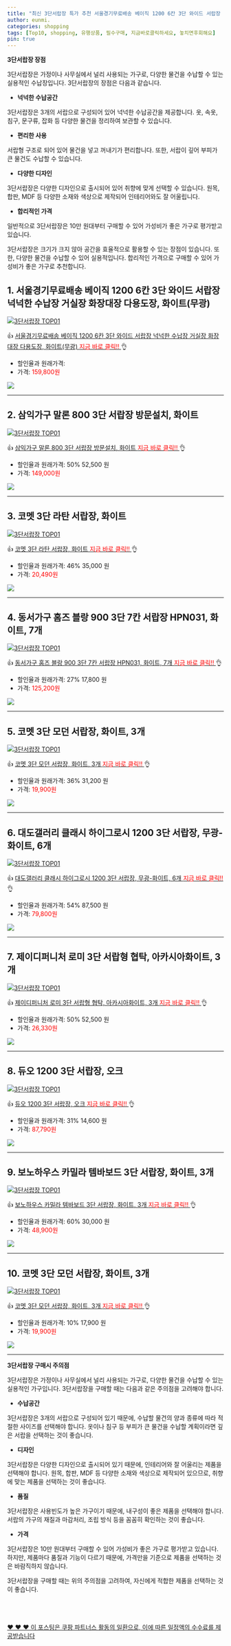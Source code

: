 ```yaml
---
title: "최신 3단서랍장 특가 추천 서울경기무료배송 베이직 1200 6칸 3단 와이드 서랍장 넉넉한 수납장 거실장 화장대장 다용도장, 화이트(무광) 비교 장점"
author: eunmi.
categories: shopping
tags: [Top10, shopping, 유행상품, 필수구매, 지금바로클릭하세요, 놓치면후회해요]
pin: true
---
```

**3단서랍장 장점**

3단서랍장은 가정이나 사무실에서 널리 사용되는 가구로, 다양한 물건을 수납할 수 있는 실용적인 수납장입니다. 3단서랍장의 장점은 다음과 같습니다.

* **넉넉한 수납공간**

3단서랍장은 3개의 서랍으로 구성되어 있어 넉넉한 수납공간을 제공합니다. 옷, 속옷, 침구, 문구류, 잡화 등 다양한 물건을 정리하여 보관할 수 있습니다.

* **편리한 사용**

서랍형 구조로 되어 있어 물건을 넣고 꺼내기가 편리합니다. 또한, 서랍이 깊어 부피가 큰 물건도 수납할 수 있습니다.

* **다양한 디자인**

3단서랍장은 다양한 디자인으로 출시되어 있어 취향에 맞게 선택할 수 있습니다. 원목, 합판, MDF 등 다양한 소재와 색상으로 제작되어 인테리어와도 잘 어울립니다.

* **합리적인 가격**

일반적으로 3단서랍장은 10만 원대부터 구매할 수 있어 가성비가 좋은 가구로 평가받고 있습니다.

3단서랍장은 크기가 크지 않아 공간을 효율적으로 활용할 수 있는 장점이 있습니다. 또한, 다양한 물건을 수납할 수 있어 실용적입니다. 합리적인 가격으로 구매할 수 있어 가성비가 좋은 가구로 추천합니다.

   

## 1. 서울경기무료배송 베이직 1200 6칸 3단 와이드 서랍장 넉넉한 수납장 거실장 화장대장 다용도장, 화이트(무광)

[![3단서랍장 TOP01](https://thumbnail6.coupangcdn.com/thumbnails/remote/230x230ex/image/vendor_inventory/ca7c/166929ed76ec36945ec1d4f187bb7f22997582910a09466b8f6c7f825323.jpg)](https://link.coupang.com/re/AFFSDP?lptag=AF3617701&subid=GithubCoopas&pageKey=7613455553&traceid=V0-153&itemId=20169280603&vendorItemId=73429562411)


👍 [서울경기무료배송 베이직 1200 6칸 3단 와이드 서랍장 넉넉한 수납장 거실장 화장대장 다용도장, 화이트(무광) <font color=red> 지금 바로 클릭!! </font> ](https://link.coupang.com/re/AFFSDP?lptag=AF3617701&subid=GithubCoopas&pageKey=7613455553&traceid=V0-153&itemId=20169280603&vendorItemId=73429562411) 👌 


- 할인율과 원래가격: 
- 가격: <span style='color:red'>159,800원</span>

[![](/discount_price.png)](https://link.coupang.com/re/AFFSDP?lptag=AF3617701&subid=GithubCoopas&pageKey=7613455553&traceid=V0-153&itemId=20169280603&vendorItemId=73429562411)

---


   

## 2. 삼익가구 말론 800 3단 서랍장 방문설치, 화이트

[![3단서랍장 TOP01](https://thumbnail7.coupangcdn.com/thumbnails/remote/230x230ex/image/rs_quotation_api/zokw6jev/7e61ffc276524c8e9055c347cb251f73.jpg)](https://link.coupang.com/re/AFFSDP?lptag=AF3617701&subid=GithubCoopas&pageKey=6557525151&traceid=V0-153&itemId=14665210982&vendorItemId=81906328816)


👍 [삼익가구 말론 800 3단 서랍장 방문설치, 화이트 <font color=red> 지금 바로 클릭!! </font> ](https://link.coupang.com/re/AFFSDP?lptag=AF3617701&subid=GithubCoopas&pageKey=6557525151&traceid=V0-153&itemId=14665210982&vendorItemId=81906328816) 👌 


- 할인율과 원래가격: 50%  52,500   원
- 가격: <span style='color:red'>149,000원</span>

[![](/discount_price.png)](https://link.coupang.com/re/AFFSDP?lptag=AF3617701&subid=GithubCoopas&pageKey=6557525151&traceid=V0-153&itemId=14665210982&vendorItemId=81906328816)

---


   

## 3. 코멧 3단 라탄 서랍장, 화이트

[![3단서랍장 TOP01](https://thumbnail6.coupangcdn.com/thumbnails/remote/230x230ex/image/retail/images/1126961305171484-ebc414ec-58f8-4204-82b9-0490bdc7d742.jpg)](https://link.coupang.com/re/AFFSDP?lptag=AF3617701&subid=GithubCoopas&pageKey=4842902166&traceid=V0-153&itemId=6260885979&vendorItemId=73556554619)


👍 [코멧 3단 라탄 서랍장, 화이트 <font color=red> 지금 바로 클릭!! </font> ](https://link.coupang.com/re/AFFSDP?lptag=AF3617701&subid=GithubCoopas&pageKey=4842902166&traceid=V0-153&itemId=6260885979&vendorItemId=73556554619) 👌 


- 할인율과 원래가격: 46%  35,000   원
- 가격: <span style='color:red'>20,490원</span>

[![](/discount_price.png)](https://link.coupang.com/re/AFFSDP?lptag=AF3617701&subid=GithubCoopas&pageKey=4842902166&traceid=V0-153&itemId=6260885979&vendorItemId=73556554619)

---


   

## 4. 동서가구 홈즈 블랑 900 3단 7칸 서랍장 HPN031, 화이트, 7개

[![3단서랍장 TOP01](https://thumbnail7.coupangcdn.com/thumbnails/remote/230x230ex/image/vendor_inventory/3055/dd78830637889f5dad254382c5899e63678fbbf8a59c0e12905b7509e37c.jpg)](https://link.coupang.com/re/AFFSDP?lptag=AF3617701&subid=GithubCoopas&pageKey=7110733627&traceid=V0-153&itemId=17774837279&vendorItemId=84969772952)


👍 [동서가구 홈즈 블랑 900 3단 7칸 서랍장 HPN031, 화이트, 7개 <font color=red> 지금 바로 클릭!! </font> ](https://link.coupang.com/re/AFFSDP?lptag=AF3617701&subid=GithubCoopas&pageKey=7110733627&traceid=V0-153&itemId=17774837279&vendorItemId=84969772952) 👌 


- 할인율과 원래가격: 27%  17,800   원
- 가격: <span style='color:red'>125,200원</span>

[![](/discount_price.png)](https://link.coupang.com/re/AFFSDP?lptag=AF3617701&subid=GithubCoopas&pageKey=7110733627&traceid=V0-153&itemId=17774837279&vendorItemId=84969772952)

---


   

## 5. 코멧 3단 모던 서랍장, 화이트, 3개

[![3단서랍장 TOP01](https://thumbnail6.coupangcdn.com/thumbnails/remote/230x230ex/image/retail/images/5891832189840099-58948213-a40e-4708-8e80-8847af4f0dc7.jpg)](https://link.coupang.com/re/AFFSDP?lptag=AF3617701&subid=GithubCoopas&pageKey=7456434826&traceid=V0-153&itemId=19424616723&vendorItemId=86536001868)


👍 [코멧 3단 모던 서랍장, 화이트, 3개 <font color=red> 지금 바로 클릭!! </font> ](https://link.coupang.com/re/AFFSDP?lptag=AF3617701&subid=GithubCoopas&pageKey=7456434826&traceid=V0-153&itemId=19424616723&vendorItemId=86536001868) 👌 


- 할인율과 원래가격: 36%  31,200   원
- 가격: <span style='color:red'>19,900원</span>

[![](/discount_price.png)](https://link.coupang.com/re/AFFSDP?lptag=AF3617701&subid=GithubCoopas&pageKey=7456434826&traceid=V0-153&itemId=19424616723&vendorItemId=86536001868)

---


   

## 6. 대도갤러리 클래시 하이그로시 1200 3단 서랍장, 무광-화이트, 6개

[![3단서랍장 TOP01](https://thumbnail9.coupangcdn.com/thumbnails/remote/230x230ex/image/vendor_inventory/ac63/f97200c4e10a2761ebc57d4dc430031fedd4d5413b555b3c2e46a9905b0e.jpg)](https://link.coupang.com/re/AFFSDP?lptag=AF3617701&subid=GithubCoopas&pageKey=1305059174&traceid=V0-153&itemId=20215763893&vendorItemId=70316504323)


👍 [대도갤러리 클래시 하이그로시 1200 3단 서랍장, 무광-화이트, 6개 <font color=red> 지금 바로 클릭!! </font> ](https://link.coupang.com/re/AFFSDP?lptag=AF3617701&subid=GithubCoopas&pageKey=1305059174&traceid=V0-153&itemId=20215763893&vendorItemId=70316504323) 👌 


- 할인율과 원래가격: 54%  87,500   원
- 가격: <span style='color:red'>79,800원</span>

[![](/discount_price.png)](https://link.coupang.com/re/AFFSDP?lptag=AF3617701&subid=GithubCoopas&pageKey=1305059174&traceid=V0-153&itemId=20215763893&vendorItemId=70316504323)

---


   

## 7. 제이디퍼니처 로미 3단 서랍형 협탁, 아카시아화이트, 3개

[![3단서랍장 TOP01](https://thumbnail7.coupangcdn.com/thumbnails/remote/230x230ex/image/retail/images/3669925870462252-46d140a3-e3e7-43db-8380-2a47f9ba312f.jpg)](https://link.coupang.com/re/AFFSDP?lptag=AF3617701&subid=GithubCoopas&pageKey=24070995&traceid=V0-153&itemId=6498577&vendorItemId=3008471583)


👍 [제이디퍼니처 로미 3단 서랍형 협탁, 아카시아화이트, 3개 <font color=red> 지금 바로 클릭!! </font> ](https://link.coupang.com/re/AFFSDP?lptag=AF3617701&subid=GithubCoopas&pageKey=24070995&traceid=V0-153&itemId=6498577&vendorItemId=3008471583) 👌 


- 할인율과 원래가격: 50%  52,500   원
- 가격: <span style='color:red'>26,330원</span>

[![](/discount_price.png)](https://link.coupang.com/re/AFFSDP?lptag=AF3617701&subid=GithubCoopas&pageKey=24070995&traceid=V0-153&itemId=6498577&vendorItemId=3008471583)

---


   

## 8. 듀오 1200 3단 서랍장, 오크

[![3단서랍장 TOP01](https://thumbnail8.coupangcdn.com/thumbnails/remote/230x230ex/image/vendor_inventory/images/2016/07/25/14/6/29135bb3-928b-4474-a254-43f39cd7b73b.jpg)](https://link.coupang.com/re/AFFSDP?lptag=AF3617701&subid=GithubCoopas&pageKey=5632231&traceid=V0-153&itemId=289759009&vendorItemId=3037782320)


👍 [듀오 1200 3단 서랍장, 오크 <font color=red> 지금 바로 클릭!! </font> ](https://link.coupang.com/re/AFFSDP?lptag=AF3617701&subid=GithubCoopas&pageKey=5632231&traceid=V0-153&itemId=289759009&vendorItemId=3037782320) 👌 


- 할인율과 원래가격: 31%  14,600   원
- 가격: <span style='color:red'>87,790원</span>

[![](/discount_price.png)](https://link.coupang.com/re/AFFSDP?lptag=AF3617701&subid=GithubCoopas&pageKey=5632231&traceid=V0-153&itemId=289759009&vendorItemId=3037782320)

---


   

## 9. 보노하우스 카밀라 템바보드 3단 서랍장, 화이트, 3개

[![3단서랍장 TOP01](https://thumbnail9.coupangcdn.com/thumbnails/remote/230x230ex/image/rs_quotation_api/s8aowzpn/dafb295df0e148af83aa2bc0aa22f07f.jpg)](https://link.coupang.com/re/AFFSDP?lptag=AF3617701&subid=GithubCoopas&pageKey=6651823656&traceid=V0-153&itemId=15242891621&vendorItemId=82463662193)


👍 [보노하우스 카밀라 템바보드 3단 서랍장, 화이트, 3개 <font color=red> 지금 바로 클릭!! </font> ](https://link.coupang.com/re/AFFSDP?lptag=AF3617701&subid=GithubCoopas&pageKey=6651823656&traceid=V0-153&itemId=15242891621&vendorItemId=82463662193) 👌 


- 할인율과 원래가격: 60%  30,000   원
- 가격: <span style='color:red'>48,900원</span>

[![](/discount_price.png)](https://link.coupang.com/re/AFFSDP?lptag=AF3617701&subid=GithubCoopas&pageKey=6651823656&traceid=V0-153&itemId=15242891621&vendorItemId=82463662193)

---


   

## 10. 코멧 3단 모던 서랍장, 화이트, 3개

[![3단서랍장 TOP01](https://thumbnail6.coupangcdn.com/thumbnails/remote/230x230ex/image/retail/images/5891832189840099-58948213-a40e-4708-8e80-8847af4f0dc7.jpg)](https://link.coupang.com/re/AFFSDP?lptag=AF3617701&subid=GithubCoopas&pageKey=7456434826&traceid=V0-153&itemId=19424616723&vendorItemId=86536001868)


👍 [코멧 3단 모던 서랍장, 화이트, 3개 <font color=red> 지금 바로 클릭!! </font> ](https://link.coupang.com/re/AFFSDP?lptag=AF3617701&subid=GithubCoopas&pageKey=7456434826&traceid=V0-153&itemId=19424616723&vendorItemId=86536001868) 👌 


- 할인율과 원래가격: 10%  17,900   원
- 가격: <span style='color:red'>19,900원</span>

[![](/discount_price.png)](https://link.coupang.com/re/AFFSDP?lptag=AF3617701&subid=GithubCoopas&pageKey=7456434826&traceid=V0-153&itemId=19424616723&vendorItemId=86536001868)

---
**3단서랍장 구매시 주의점**

3단서랍장은 가정이나 사무실에서 널리 사용되는 가구로, 다양한 물건을 수납할 수 있는 실용적인 가구입니다. 3단서랍장을 구매할 때는 다음과 같은 주의점을 고려해야 합니다.

* **수납공간**

3단서랍장은 3개의 서랍으로 구성되어 있기 때문에, 수납할 물건의 양과 종류에 따라 적절한 사이즈를 선택해야 합니다. 옷이나 침구 등 부피가 큰 물건을 수납할 계획이라면 깊은 서랍을 선택하는 것이 좋습니다.

* **디자인**

3단서랍장은 다양한 디자인으로 출시되어 있기 때문에, 인테리어와 잘 어울리는 제품을 선택해야 합니다. 원목, 합판, MDF 등 다양한 소재와 색상으로 제작되어 있으므로, 취향에 맞는 제품을 선택하는 것이 좋습니다.

* **품질**

3단서랍장은 사용빈도가 높은 가구이기 때문에, 내구성이 좋은 제품을 선택해야 합니다. 서랍의 가구의 재질과 마감처리, 조립 방식 등을 꼼꼼히 확인하는 것이 좋습니다.

* **가격**

3단서랍장은 10만 원대부터 구매할 수 있어 가성비가 좋은 가구로 평가받고 있습니다. 하지만, 제품마다 품질과 기능이 다르기 때문에, 가격만을 기준으로 제품을 선택하는 것은 바람직하지 않습니다.

3단서랍장을 구매할 때는 위의 주의점을 고려하여, 자신에게 적합한 제품을 선택하는 것이 좋습니다.<br><br><br><br><br> [ ❤ ❤ ❤ 이 포스팅은 쿠팡 파트너스 활동의 일환으로, 이에 따른 일정액의 수수료를 제공받습니다](https://link.coupang.com/a/bcEFyh)